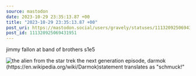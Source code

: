 ```yaml
---
source: mastodon
date: 2023-10-29 23:35:13.87 +00
title: "2023-10-29 23:35:13.87 +00"
post_uri: https://mastodon.social/users/gravely/statuses/111320925069431951
post_id: 111320925069431951
---
```

jimmy fallon at band of brothers s1e5


![the alien from the star trek the next generation episode, darmok (https://en.wikipedia.org/wiki/Darmok)statement translates as "schmuck!"](/images/111320924781515605.jpeg)

